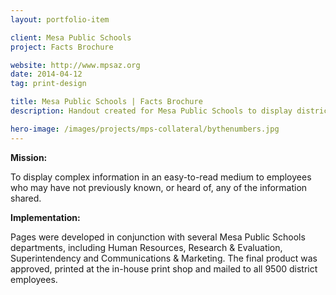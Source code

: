 ```yaml
---
layout: portfolio-item

client: Mesa Public Schools
project: Facts Brochure

website: http://www.mpsaz.org
date: 2014-04-12
tag: print-design

title: Mesa Public Schools | Facts Brochure
description: Handout created for Mesa Public Schools to display district spending and facts throughout the past school year.

hero-image: /images/projects/mps-collateral/bythenumbers.jpg
---
```


**Mission:**

  To display complex information in an easy-to-read medium to employees who may have not previously known, or heard of, any of the information shared.

**Implementation:**

  Pages were developed in conjunction with several Mesa Public Schools departments, including Human Resources, Research & Evaluation, Superintendency and Communications & Marketing. The final product was approved, printed at the in-house print shop and mailed to all 9500 district employees.